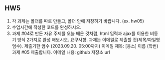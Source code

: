 ## HW5

1. 각 과제는 폴더를 따로 만들고, 폴더 안에 저장하기 바랍니다. (ex. hw05)
2. 수업시간에 작성한 코드를 완성하시오.
3. 과제 #04로 만든 자유 주제를 오늘 배운 것처럼, html 입력과 ajax를 이용한 비동기 방식 2가지로 완성
해보시오.
요구사항. 과제는 이메일로 제출할 것(제목/파일명 엄수). 제출기한 엄수 (2023.09.20. 05:00까지)
이메일 제목: [응소] 이름 (학번) 과제 #05 제출합니다.
이메일 내용: github 저장소 url